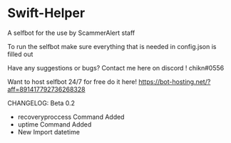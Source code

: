 # Swift-Helper
A selfbot for the use by ScammerAlert staff

To run the selfbot make sure everything that is needed in config.json is filled out 

Have any suggestions or bugs? 
Contact me here on discord 
! chikn#0556


Want to host selfbot 24/7 for free do it here!
https://bot-hosting.net/?aff=891417792736268328


CHANGELOG: Beta 0.2
- recoveryproccess Command Added
- uptime Command Added
- New Import datetime
